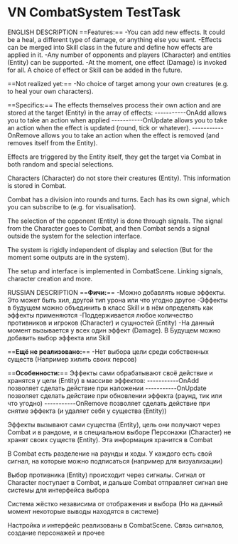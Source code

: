 # VN CombatSystem TestTask
ENGLISH DESCRIPTION
==Features:==
-You can add new effects. It could be a heal, a different type of damage, or anything else you want.
-Effects can be merged into Skill class in the future and define how effects are applied in it.
-Any number of opponents and players (Character) and entities (Entity) can be supported.
-At the moment, one effect (Damage) is invoked for all. A choice of effect or Skill can be added in the future.

==Not realized yet:==
-No choice of target among your own creatures (e.g. to heal your own characters).


==Specifics:==
The effects themselves process their own action and are stored at the target (Entity) in the array of effects:
-----------OnAdd allows you to take an action when applied
-----------OnUpdate allows you to take an action when the effect is updated (round, tick or whatever).
-----------OnRemove allows you to take an action when the effect is removed (and removes itself from the Entity).

Effects are triggered by the Entity itself, they get the target via Combat in both random and special selections.

Characters (Character) do not store their creatures (Entity). This information is stored in Combat.

Combat has a division into rounds and turns. Each has its own signal, which you can subscribe to (e.g. for visualisation).

The selection of the opponent (Entity) is done through signals. The signal from the Character goes to Combat, and then Combat sends a signal outside the system for the selection interface.

The system is rigidly independent of display and selection (But for the moment some outputs are in the system).

The setup and interface is implemented in CombatScene. Linking signals, character creation and more.


RUSSIAN DESCRIPTION
==**Фичи:**==
-Можно добавлять новые эффекты. Это может быть хил, другой тип урона или что угодно другое
-Эффекты в будущем можно объединить в класс Skill и в нём определять как эффекты применяются
-Поддерживается любое количество противников и игроков (Character) и сущностей (Entity)
-На данный момент вызывается у всех один эффект (Damage). В Будущем можно добавить выбор эффекта или Skill

==**Ещё не реализовано:**==
-Нет выбора цели среди собственных существ (Например хилить своих персов)

==**Особенности:**==
Эффекты сами обрабатывают своё действие и хранятся у цели (Entity) в массиве эффектов:
-----------OnAdd позволяет сделать действие при наложении
-----------OnUpdate позволяет сделать действие при обновлении эффекта (раунд, тик или что угодно)
-----------OnRemove позволяет сделать действие при снятие эффекта (и удаляет себя у существа (Entity))

Эффекты вызывают сами существа (Entity), цель они получают через Combat и в рандоме, и в специальном выборе
Персонажи (Character) не хранят своих существ (Entity). Эта информация хранится в Combat

В Combat есть разделение на раунды и ходы. У каждого есть свой сигнал, на которые можно подписаться (например для визуализации)

Выбор противника (Entity) происходит через сигналы. Сигнал от Character поступает в Combat, и дальше Combat отправляет сигнал вне системы для интерфейса выбора

Система жёстко независима от отображения и выбора (Но на данный момент некоторые выводы находятся в системе)

Настройка и интерфейс реализованы в CombatScene. Связь сигналов, создание персонажей и прочее
